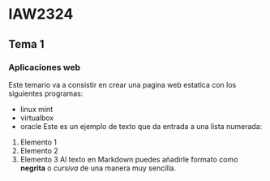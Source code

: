 # IAW2324
## Tema 1
### Aplicaciones web
Este temario va a consistir en crear una pagina web estatica con los siguientes programas:
- linux mint
- virtualbox
- oracle
Este es un ejemplo de texto que da entrada a una lista numerada:
1. Elemento 1
2. Elemento 2
3. Elemento 3
Al texto en Markdown puedes añadirle formato como **negrita** o *cursiva* de una manera muy sencilla.